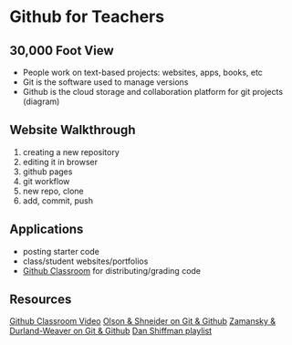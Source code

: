 # Github for Teachers

## 30,000 Foot View
* People work on text-based projects: websites, apps, books, etc
* Git is the software used to manage versions
* Github is the cloud storage and collaboration platform for git projects (diagram)

## Website Walkthrough
1. creating a new repository
2. editing it in browser
3. github pages
4. git workflow
5. new repo, clone
6. add, commit, push

## Applications
* posting starter code
* class/student websites/portfolios
* [Github Classroom](https://classroom.github.com/) for distributing/grading code

## Resources
[Github Classroom Video](https://www.youtube.com/watch?v=KXWXg68KpTY)
[Olson & Shneider on Git & Github](https://www.youtube.com/watch?v=tqk6BMjiizA)
[Zamansky & Durland-Weaver on Git & Github](https://www.youtube.com/watch?v=Az8XuZUmeog)
[Dan Shiffman playlist](https://www.youtube.com/playlist?list=PLRqwX-V7Uu6ZF9C0YMKuns9sLDzK6zoiV)
